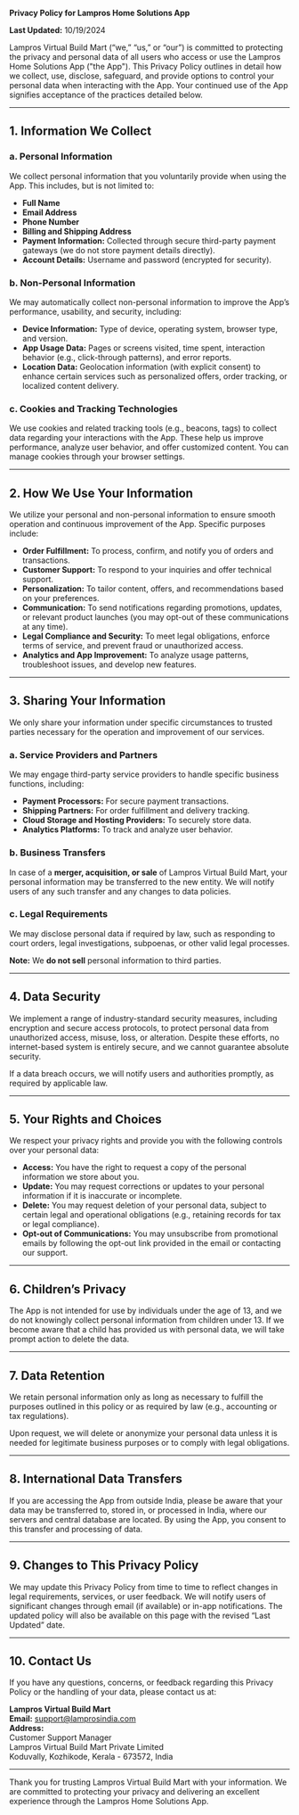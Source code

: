 **Privacy Policy for Lampros Home Solutions App**  

**Last Updated:** 10/19/2024  

Lampros Virtual Build Mart (“we,” “us,” or “our”) is committed to protecting the privacy and personal data of all users who access or use the Lampros Home Solutions App ("the App"). This Privacy Policy outlines in detail how we collect, use, disclose, safeguard, and provide options to control your personal data when interacting with the App. Your continued use of the App signifies acceptance of the practices detailed below. 

---

## **1. Information We Collect**

### a. **Personal Information**  
We collect personal information that you voluntarily provide when using the App. This includes, but is not limited to:

- **Full Name**
- **Email Address**
- **Phone Number**
- **Billing and Shipping Address**
- **Payment Information:** Collected through secure third-party payment gateways (we do not store payment details directly).
- **Account Details:** Username and password (encrypted for security).

### b. **Non-Personal Information**  
We may automatically collect non-personal information to improve the App’s performance, usability, and security, including:

- **Device Information:** Type of device, operating system, browser type, and version.
- **App Usage Data:** Pages or screens visited, time spent, interaction behavior (e.g., click-through patterns), and error reports.
- **Location Data:** Geolocation information (with explicit consent) to enhance certain services such as personalized offers, order tracking, or localized content delivery.
  
### c. **Cookies and Tracking Technologies**  
We use cookies and related tracking tools (e.g., beacons, tags) to collect data regarding your interactions with the App. These help us improve performance, analyze user behavior, and offer customized content. You can manage cookies through your browser settings. 

---

## **2. How We Use Your Information**  
We utilize your personal and non-personal information to ensure smooth operation and continuous improvement of the App. Specific purposes include:

- **Order Fulfillment:** To process, confirm, and notify you of orders and transactions.
- **Customer Support:** To respond to your inquiries and offer technical support.
- **Personalization:** To tailor content, offers, and recommendations based on your preferences.
- **Communication:** To send notifications regarding promotions, updates, or relevant product launches (you may opt-out of these communications at any time).
- **Legal Compliance and Security:** To meet legal obligations, enforce terms of service, and prevent fraud or unauthorized access.
- **Analytics and App Improvement:** To analyze usage patterns, troubleshoot issues, and develop new features.

---

## **3. Sharing Your Information**  
We only share your information under specific circumstances to trusted parties necessary for the operation and improvement of our services. 

### a. **Service Providers and Partners**  
We may engage third-party service providers to handle specific business functions, including:

- **Payment Processors:** For secure payment transactions.
- **Shipping Partners:** For order fulfillment and delivery tracking.
- **Cloud Storage and Hosting Providers:** To securely store data.
- **Analytics Platforms:** To track and analyze user behavior.

### b. **Business Transfers**  
In case of a **merger, acquisition, or sale** of Lampros Virtual Build Mart, your personal information may be transferred to the new entity. We will notify users of any such transfer and any changes to data policies.

### c. **Legal Requirements**  
We may disclose personal data if required by law, such as responding to court orders, legal investigations, subpoenas, or other valid legal processes. 

**Note:** We **do not sell** personal information to third parties.

---

## **4. Data Security**  
We implement a range of industry-standard security measures, including encryption and secure access protocols, to protect personal data from unauthorized access, misuse, loss, or alteration. Despite these efforts, no internet-based system is entirely secure, and we cannot guarantee absolute security.

If a data breach occurs, we will notify users and authorities promptly, as required by applicable law.

---

## **5. Your Rights and Choices**  
We respect your privacy rights and provide you with the following controls over your personal data:

- **Access:** You have the right to request a copy of the personal information we store about you. 
- **Update:** You may request corrections or updates to your personal information if it is inaccurate or incomplete.
- **Delete:** You may request deletion of your personal data, subject to certain legal and operational obligations (e.g., retaining records for tax or legal compliance).
- **Opt-out of Communications:** You may unsubscribe from promotional emails by following the opt-out link provided in the email or contacting our support.

---

## **6. Children’s Privacy**  
The App is not intended for use by individuals under the age of 13, and we do not knowingly collect personal information from children under 13. If we become aware that a child has provided us with personal data, we will take prompt action to delete the data.

---

## **7. Data Retention**  
We retain personal information only as long as necessary to fulfill the purposes outlined in this policy or as required by law (e.g., accounting or tax regulations). 

Upon request, we will delete or anonymize your personal data unless it is needed for legitimate business purposes or to comply with legal obligations.

---

## **8. International Data Transfers**  
If you are accessing the App from outside India, please be aware that your data may be transferred to, stored in, or processed in India, where our servers and central database are located. By using the App, you consent to this transfer and processing of data.

---

## **9. Changes to This Privacy Policy**  
We may update this Privacy Policy from time to time to reflect changes in legal requirements, services, or user feedback. We will notify users of significant changes through email (if available) or in-app notifications. The updated policy will also be available on this page with the revised “Last Updated” date.

---

## **10. Contact Us**  
If you have any questions, concerns, or feedback regarding this Privacy Policy or the handling of your data, please contact us at:

**Lampros Virtual Build Mart**  
**Email:** support@lamprosindia.com  
**Address:**  
Customer Support Manager  
Lampros Virtual Build Mart Private Limited  
Koduvally, Kozhikode, Kerala - 673572, India  

---

Thank you for trusting Lampros Virtual Build Mart with your information. We are committed to protecting your privacy and delivering an excellent experience through the Lampros Home Solutions App.
